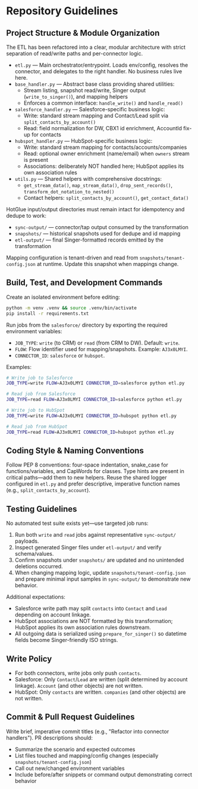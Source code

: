 # Repository Guidelines

## Project Structure & Module Organization
The ETL has been refactored into a clear, modular architecture with strict separation of read/write paths and per-connector logic.

- `etl.py` — Main orchestrator/entrypoint. Loads env/config, resolves the connector, and delegates to the right handler. No business rules live here.
- `base_handler.py` — Abstract base class providing shared utilities:
  - Stream listing, snapshot read/write, Singer output (`write_to_singer()`), and mapping helpers
  - Enforces a common interface: `handle_write()` and `handle_read()`
- `salesforce_handler.py` — Salesforce-specific business logic:
  - Write: standard stream mapping and Contact/Lead split via `split_contacts_by_account()`
  - Read: field normalization for DW, CBX1 id enrichment, AccountId fix-up for contacts
- `hubspot_handler.py` — HubSpot-specific business logic:
  - Write: standard stream mapping for contacts/accounts/companies
  - Read: optional owner enrichment (name/email) when `owners` stream is present
  - Associations: deliberately NOT handled here; HubSpot applies its own association rules
- `utils.py` — Shared helpers with comprehensive docstrings:
  - `get_stream_data()`, `map_stream_data()`, `drop_sent_records()`, `transform_dot_notation_to_nested()`
  - Contact helpers: `split_contacts_by_account()`, `get_contact_data()`

HotGlue input/output directories must remain intact for idempotency and dedupe to work:

- `sync-output/` — connector/tap output consumed by the transformation
- `snapshots/` — historical snapshots used for dedupe and id mapping
- `etl-output/` — final Singer-formatted records emitted by the transformation

Mapping configuration is tenant-driven and read from `snapshots/tenant-config.json` at runtime. Update this snapshot when mappings change.

## Build, Test, and Development Commands
Create an isolated environment before editing:

```bash
python -m venv .venv && source .venv/bin/activate
pip install -r requirements.txt
```

Run jobs from the `salesforce/` directory by exporting the required environment variables:

- `JOB_TYPE`: `write` (to CRM) or `read` (from CRM to DW). Default: `write`.
- `FLOW`: Flow identifier used for mapping/snapshots. Example: `AJ3x0LMYI`.
- `CONNECTOR_ID`: `salesforce` or `hubspot`.

Examples:

```bash
# Write job to Salesforce
JOB_TYPE=write FLOW=AJ3x0LMYI CONNECTOR_ID=salesforce python etl.py

# Read job from Salesforce
JOB_TYPE=read FLOW=AJ3x0LMYI CONNECTOR_ID=salesforce python etl.py

# Write job to HubSpot
JOB_TYPE=write FLOW=AJ3x0LMYI CONNECTOR_ID=hubspot python etl.py

# Read job from HubSpot
JOB_TYPE=read FLOW=AJ3x0LMYI CONNECTOR_ID=hubspot python etl.py
```

## Coding Style & Naming Conventions
Follow PEP 8 conventions: four-space indentation, snake_case for functions/variables, and CapWords for classes. Type hints are present in critical paths—add them to new helpers. Reuse the shared logger configured in `etl.py` and prefer descriptive, imperative function names (e.g., `split_contacts_by_account`).

## Testing Guidelines
No automated test suite exists yet—use targeted job runs:

1. Run both `write` and `read` jobs against representative `sync-output/` payloads.
2. Inspect generated Singer files under `etl-output/` and verify schema/values.
3. Confirm snapshots under `snapshots/` are updated and no unintended deletions occurred.
4. When changing mapping logic, update `snapshots/tenant-config.json` and prepare minimal input samples in `sync-output/` to demonstrate new behavior.

Additional expectations:

- Salesforce write path may split `contacts` into `Contact` and `Lead` depending on account linkage.
- HubSpot associations are NOT formatted by this transformation; HubSpot applies its own association rules downstream.
- All outgoing data is serialized using `prepare_for_singer()` so datetime fields become Singer-friendly ISO strings.

## Write Policy

- For both connectors, write jobs only push `contacts`.
- Salesforce: Only `Contact`/`Lead` are written (split determined by account linkage). `Account` (and other objects) are not written.
- HubSpot: Only `contacts` are written. `companies` (and other objects) are not written.

## Commit & Pull Request Guidelines
Write brief, imperative commit titles (e.g., "Refactor into connector handlers"). PR descriptions should:

- Summarize the scenario and expected outcomes
- List files touched and mapping/config changes (especially `snapshots/tenant-config.json`)
- Call out new/changed environment variables
- Include before/after snippets or command output demonstrating correct behavior